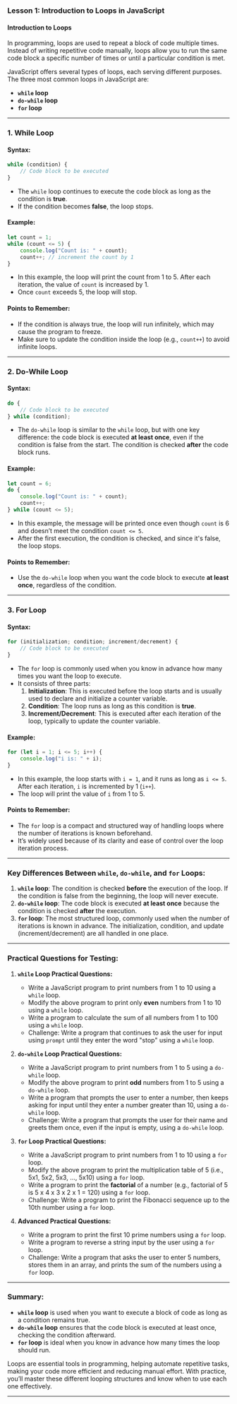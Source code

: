 ### **Lesson 1: Introduction to Loops in JavaScript**

#### **Introduction to Loops**
In programming, loops are used to repeat a block of code multiple times. Instead of writing repetitive code manually, loops allow you to run the same code block a specific number of times or until a particular condition is met.

JavaScript offers several types of loops, each serving different purposes. The three most common loops in JavaScript are:
- **`while` loop**
- **`do-while` loop**
- **`for` loop**

---

### **1. While Loop**

#### **Syntax:**
```javascript
while (condition) {
    // Code block to be executed
}
```

- The `while` loop continues to execute the code block as long as the condition is **true**.
- If the condition becomes **false**, the loop stops.

#### **Example:**
```javascript
let count = 1;
while (count <= 5) {
    console.log("Count is: " + count);
    count++; // increment the count by 1
}
```
- In this example, the loop will print the count from 1 to 5. After each iteration, the value of `count` is increased by 1.
- Once `count` exceeds 5, the loop will stop.

#### **Points to Remember:**
- If the condition is always true, the loop will run infinitely, which may cause the program to freeze.
- Make sure to update the condition inside the loop (e.g., `count++`) to avoid infinite loops.

---

### **2. Do-While Loop**

#### **Syntax:**
```javascript
do {
    // Code block to be executed
} while (condition);
```

- The `do-while` loop is similar to the `while` loop, but with one key difference: the code block is executed **at least once**, even if the condition is false from the start. The condition is checked **after** the code block runs.

#### **Example:**
```javascript
let count = 6;
do {
    console.log("Count is: " + count);
    count++;
} while (count <= 5);
```
- In this example, the message will be printed once even though `count` is 6 and doesn’t meet the condition `count <= 5`.
- After the first execution, the condition is checked, and since it's false, the loop stops.

#### **Points to Remember:**
- Use the `do-while` loop when you want the code block to execute **at least once**, regardless of the condition.

---

### **3. For Loop**

#### **Syntax:**
```javascript
for (initialization; condition; increment/decrement) {
    // Code block to be executed
}
```

- The `for` loop is commonly used when you know in advance how many times you want the loop to execute.
- It consists of three parts:
  1. **Initialization**: This is executed before the loop starts and is usually used to declare and initialize a counter variable.
  2. **Condition**: The loop runs as long as this condition is **true**.
  3. **Increment/Decrement**: This is executed after each iteration of the loop, typically to update the counter variable.

#### **Example:**
```javascript
for (let i = 1; i <= 5; i++) {
    console.log("i is: " + i);
}
```
- In this example, the loop starts with `i = 1`, and it runs as long as `i <= 5`. After each iteration, `i` is incremented by 1 (`i++`).
- The loop will print the value of `i` from 1 to 5.

#### **Points to Remember:**
- The `for` loop is a compact and structured way of handling loops where the number of iterations is known beforehand.
- It’s widely used because of its clarity and ease of control over the loop iteration process.

---

### **Key Differences Between `while`, `do-while`, and `for` Loops:**

1. **`while` loop**: The condition is checked **before** the execution of the loop. If the condition is false from the beginning, the loop will never execute.
2. **`do-while` loop**: The code block is executed **at least once** because the condition is checked **after** the execution.
3. **`for` loop**: The most structured loop, commonly used when the number of iterations is known in advance. The initialization, condition, and update (increment/decrement) are all handled in one place.

---

### **Practical Questions for Testing:**

1. **`while` Loop Practical Questions:**
   - Write a JavaScript program to print numbers from 1 to 10 using a `while` loop.
   - Modify the above program to print only **even** numbers from 1 to 10 using a `while` loop.
   - Write a program to calculate the sum of all numbers from 1 to 100 using a `while` loop.
   - Challenge: Write a program that continues to ask the user for input using `prompt` until they enter the word "stop" using a `while` loop.

2. **`do-while` Loop Practical Questions:**
   - Write a JavaScript program to print numbers from 1 to 5 using a `do-while` loop.
   - Modify the above program to print **odd** numbers from 1 to 5 using a `do-while` loop.
   - Write a program that prompts the user to enter a number, then keeps asking for input until they enter a number greater than 10, using a `do-while` loop.
   - Challenge: Write a program that prompts the user for their name and greets them once, even if the input is empty, using a `do-while` loop.

3. **`for` Loop Practical Questions:**
   - Write a JavaScript program to print numbers from 1 to 10 using a `for` loop.
   - Modify the above program to print the multiplication table of 5 (i.e., 5x1, 5x2, 5x3, ..., 5x10) using a `for` loop.
   - Write a program to print the **factorial** of a number (e.g., factorial of 5 is 5 x 4 x 3 x 2 x 1 = 120) using a `for` loop.
   - Challenge: Write a program to print the Fibonacci sequence up to the 10th number using a `for` loop.

4. **Advanced Practical Questions:**
   - Write a program to print the first 10 prime numbers using a `for` loop.
   - Write a program to reverse a string input by the user using a `for` loop.
   - Challenge: Write a program that asks the user to enter 5 numbers, stores them in an array, and prints the sum of the numbers using a `for` loop.

---

### **Summary:**
- **`while` loop** is used when you want to execute a block of code as long as a condition remains true.
- **`do-while` loop** ensures that the code block is executed at least once, checking the condition afterward.
- **`for` loop** is ideal when you know in advance how many times the loop should run.

Loops are essential tools in programming, helping automate repetitive tasks, making your code more efficient and reducing manual effort. With practice, you’ll master these different looping structures and know when to use each one effectively.

---
